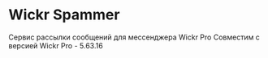 # Wickr Spammer
Сервис рассылки сообщений для мессенджера Wickr Pro
Совместим с версией Wickr Pro - 5.63.16

